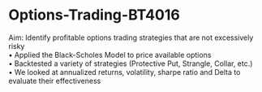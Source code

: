 # Options-Trading-BT4016

Aim: Identify profitable options trading strategies that are not excessively risky<br>
  • Applied the Black-Scholes Model to price available options <br>
  • Backtested a variety of strategies (Protective Put, Strangle, Collar, etc.) <br>
  • We looked at annualized returns, volatility, sharpe ratio and Delta to evaluate their effectiveness <br>
